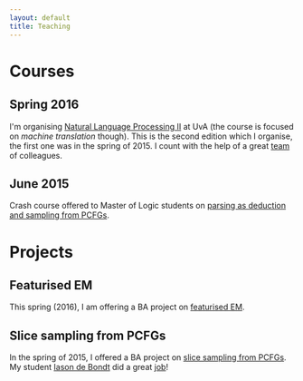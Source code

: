 ```yaml
---
layout: default
title: Teaching
---
```


# Courses

## Spring 2016

I'm organising [Natural Language Processing II](//uva-slpl.github.io/nlp2/) at UvA (the course is focused on *machine translation* though).
This is the second edition which I organise, the first one was in the spring of 2015.
I count with the help of a great [team](//uva-slpl.github.io/nlp2/instructors.html) of colleagues.

## June 2015

Crash course offered to Master of Logic students on [parsing as deduction and sampling from PCFGs](resources/courses/MoL-pcfg-sampling.pdf). 

# Projects

## Featurised EM

This spring (2016), I am offering a BA project on [featurised EM](resources/courses/BA-featurised-EM.pdf).

## Slice sampling from PCFGs

In the spring of 2015, I offered a BA project on [slice sampling from PCFGs](resources/courses/BA-slice-sampling.pdf). My student [Iason de Bondt](https://nl.linkedin.com/in/iason-de-bondt-3676ba101) did a great [job](https://github.com/wilkeraziz/pcfg-sampling)!
